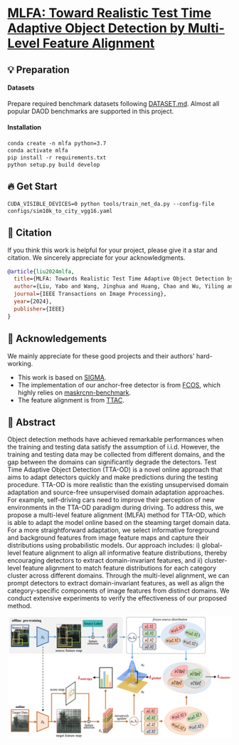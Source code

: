 # [MLFA: Toward Realistic Test Time Adaptive Object Detection by Multi-Level Feature Alignment](https://ieeexplore.ieee.org/abstract/document/10713112)

## 💡 Preparation

#### Datasets
Prepare required benchmark datasets following [DATASET.md](./docs/DATASETS.md). Almost all popular DAOD benchmarks are supported in this project.

#### Installation
```
conda create -n mlfa python=3.7
conda activate mlfa
pip install -r requirements.txt
python setup.py build develop
```

## 🔥 Get Start
```
CUDA_VISIBLE_DEVICES=0 python tools/train_net_da.py --config-file configs/sim10k_to_city_vgg16.yaml
```

## 📝 Citation 

If you think this work is helpful for your project, please give it a star and citation. We sincerely appreciate for your acknowledgments.

```BibTeX  
@article{liu2024mlfa,
  title={MLFA: Towards Realistic Test Time Adaptive Object Detection by Multi-level Feature Alignment},
  author={Liu, Yabo and Wang, Jinghua and Huang, Chao and Wu, Yiling and Xu, Yong and Cao, Xiaochun},
  journal={IEEE Transactions on Image Processing},
  year={2024},
  publisher={IEEE}
}
```

## 🤞 Acknowledgements 
We mainly appreciate for these good projects and their authors' hard-working.
- This work is based on [SIGMA](https://github.com/CityU-AIM-Group/SIGMA). 
- The implementation of our anchor-free detector is from [FCOS](https://github.com/tianzhi0549/FCOS/tree/f0a9731dac1346788cc30d5751177f2695caaa1f), which highly relies on [maskrcnn-benchmark](https://github.com/facebookresearch/maskrcnn-benchmark).
- The feature alignment is from [TTAC](https://github.com/Gorilla-Lab-SCUT/TTAC).

## 📒 Abstract
Object detection methods have achieved remarkable performances when the training and testing data satisfy the assumption of i.i.d. However, the training and testing data may be collected from different domains, and the gap between the domains can significantly degrade the detectors. Test Time Adaptive Object Detection (TTA-OD) is a novel online approach that aims to adapt detectors quickly and make predictions during the testing procedure. TTA-OD is more realistic than the existing unsupervised domain adaptation and source-free unsupervised domain adaptation approaches. For example, self-driving cars need to improve their perception of new environments in the TTA-OD paradigm during driving. To address this, we propose a multi-level feature alignment (MLFA) method for TTA-OD, which is able to adapt the model online based on the steaming target domain data. For a more straightforward adaptation, we select informative foreground and background features from image feature maps and capture their distributions using probabilistic models. Our approach includes: i) global-level feature alignment to align all informative feature distributions, thereby encouraging detectors to extract domain-invariant features, and ii) cluster-level feature alignment to match feature distributions for each category cluster across different domains. Through the multi-level alignment, we can prompt detectors to extract domain-invariant features, as well as align the category-specific components of image features from distinct domains. We conduct extensive experiments to verify the effectiveness of our proposed method.

![image](./docs/pipeline.png)

